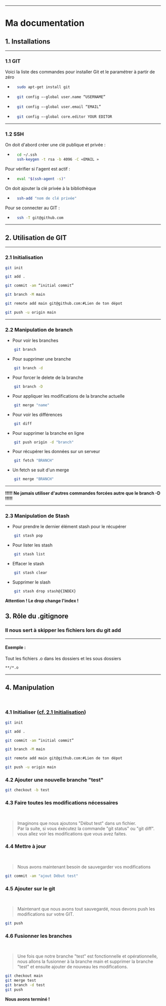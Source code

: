 
---
# Ma documentation


## 1. Installations

---
### 1.1 GIT

Voici la liste des commandes pour installer Git et le paramétrer à partir de zéro

- ```bash
    sudo apt-get install git
    ```

- ```bash
    git config –-global user.name “USERNAME”
    ```

- ```bash
    git config –-global user.email “EMAIL”
    ```

- ```bash
    git config –-global core.editor YOUR EDITOR
    ```



---
### 1.2 SSH

On doit d'abord créer une clé publique et privée :

- ```bash
    cd ~/.ssh
    ssh-keygen -t rsa -b 4096 -C «EMAIL »
    ```

Pour vérifier si l'agent est actif :

- ```bash
    eval "$(ssh-agent -s)"
    ```

On doit ajouter la clé privée à la bibliothèque

- ```bash
    ssh-add "nom de clé privée"
    ```

Pour se connecter au GIT : 

- ```bash
    ssh -T git@github.com
    ```
---
## 2. Utilisation de GIT

---
### <a id="init"> </a>  2.1 Initialisation 

```bash
git init

git add .

git commit -am “initial commit” 

git branch -M main

git remote add main git@github.com:#Lien de ton dépot

git push -u origin main
```

---

### 2.2 Manipulation de branch

- Pour voir les branches 
```bash
    git branch
```

- Pour supprimer une branche 
```bash
    git branch -d
```

- Pour forcer le delete de la branche
```bash
    git branch -D
```

- Pour appliquer les modifications de la branche actuelle
```bash
    git merge "name"
```

- Pour voir les différences 
```bash
    git diff
```

- Pour supprimer la branche en ligne
```bash
    git push origin -d "branch"
```

- Pour récupérer les données sur un serveur
```bash
    git fetch "BRANCH"
```

- Un fetch se suit d'un merge
```bash
    git merge "BRANCH"
```

---

**!!!!! Ne jamais utiliser d'autres commandes forcées autre que le branch -D !!!!!**

---

### 2.3 Manipulation de Stash

- Pour prendre le dernier élément stash pour le récupérer
```bash
    git stash pop
```

- Pour lister les stash 
```bash
    git stash list
```

- Effacer le stash
```bash
    git stash clear
```

- Supprimer le slash 
```bash
    git stash drop stash@{INDEX}
```
**Attention ! Le drop change l'index !**

## 3. Rôle du .gitignore 

### Il nous sert à skipper les fichiers lors du git add

---

#### Exemple : 
Tout les fichiers .o dans les dossiers et les sous dossiers

```bash
**/*.o
```

---

## 4. Manipulation

<br />
 
### 4.1 Initialiser (<a href="#init">cf. 2.1 Initialisation</a>)
```bash
git init

git add .

git commit -am “initial commit” 

git branch -M main

git remote add main git@github.com:#Lien de ton dépot

git push -u origin main
```
### 4.2 Ajouter une nouvelle branche "test"
```bash
git checkout -b test
```
### 4.3  Faire toutes les modifications nécessaires  
<br />

>   Imaginons que nous ajoutons "Début test" dans un fichier.  
>   Par la suite, si vous éxécutez la commande "git status" ou "git diff".   
>   vous allez voir les modifications que vous avez faites.

### 4.4 Mettre à jour
<br />

> Nous avons maintenant besoin de sauvegarder vos modifications
```bash
git commit -am "ajout Début test"
```
### 4.5 Ajouter sur le git
<br />

> Maintenant que nous avons tout sauvegardé, nous devons push les modifications sur votre GIT.  

```bash
git push
``` 

### 4.6 Fusionner les branches
<br />

> Une fois que notre branche "test" est fonctionnelle et opérationnelle, nous allons la fusionner à la branche main et supprimer la branche "test" et ensuite ajouter de nouveau les modifications.  

```bash
git checkout main
git merge test
git branch -d test
git push
```

**Nous avons terminé !**